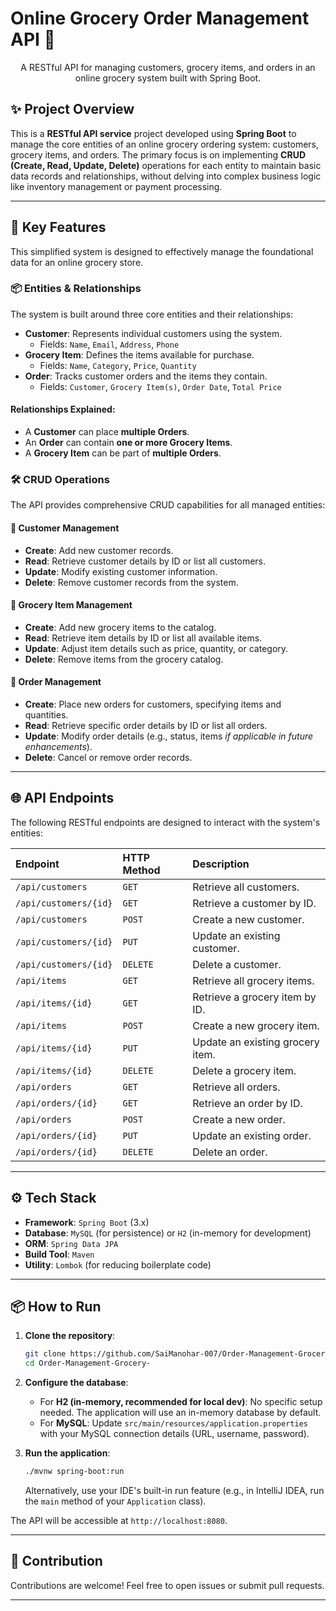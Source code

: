 # **Online Grocery Order Management API** 🛒

<p align="center">
  A RESTful API for managing customers, grocery items, and orders in an online grocery system built with Spring Boot.
</p>

## ✨ **Project Overview**
This is a **RESTful API service** project developed using **Spring Boot** to manage the core entities of an online grocery ordering system: customers, grocery items, and orders. The primary focus is on implementing **CRUD (Create, Read, Update, Delete)** operations for each entity to maintain basic data records and relationships, without delving into complex business logic like inventory management or payment processing.

***

## 🚀 **Key Features**

This simplified system is designed to effectively manage the foundational data for an online grocery store.

### **📦 Entities & Relationships**
The system is built around three core entities and their relationships:

* **Customer**: Represents individual customers using the system.
    * Fields: `Name`, `Email`, `Address`, `Phone`
* **Grocery Item**: Defines the items available for purchase.
    * Fields: `Name`, `Category`, `Price`, `Quantity`
* **Order**: Tracks customer orders and the items they contain.
    * Fields: `Customer`, `Grocery Item(s)`, `Order Date`, `Total Price`

#### **Relationships Explained:**
* A **Customer** can place **multiple Orders**.
* An **Order** can contain **one or more Grocery Items**.
* A **Grocery Item** can be part of **multiple Orders**.

### **🛠️ CRUD Operations**
The API provides comprehensive CRUD capabilities for all managed entities:

#### **👤 Customer Management**
* **Create**: Add new customer records.
* **Read**: Retrieve customer details by ID or list all customers.
* **Update**: Modify existing customer information.
* **Delete**: Remove customer records from the system.

#### **🍎 Grocery Item Management**
* **Create**: Add new grocery items to the catalog.
* **Read**: Retrieve item details by ID or list all available items.
* **Update**: Adjust item details such as price, quantity, or category.
* **Delete**: Remove items from the grocery catalog.

#### **📝 Order Management**
* **Create**: Place new orders for customers, specifying items and quantities.
* **Read**: Retrieve specific order details by ID or list all orders.
* **Update**: Modify order details (e.g., status, items *if applicable in future enhancements*).
* **Delete**: Cancel or remove order records.

***

## 🌐 **API Endpoints**
The following RESTful endpoints are designed to interact with the system's entities:

| Endpoint | HTTP Method | Description |
| :--- | :--- | :--- |
| `/api/customers` | `GET` | Retrieve all customers. |
| `/api/customers/{id}` | `GET` | Retrieve a customer by ID. |
| `/api/customers` | `POST` | Create a new customer. |
| `/api/customers/{id}` | `PUT` | Update an existing customer. |
| `/api/customers/{id}` | `DELETE` | Delete a customer. |
| `/api/items` | `GET` | Retrieve all grocery items. |
| `/api/items/{id}` | `GET` | Retrieve a grocery item by ID. |
| `/api/items` | `POST` | Create a new grocery item. |
| `/api/items/{id}` | `PUT` | Update an existing grocery item. |
| `/api/items/{id}` | `DELETE` | Delete a grocery item. |
| `/api/orders` | `GET` | Retrieve all orders. |
| `/api/orders/{id}` | `GET` | Retrieve an order by ID. |
| `/api/orders` | `POST` | Create a new order. |
| `/api/orders/{id}` | `PUT` | Update an existing order. |
| `/api/orders/{id}` | `DELETE` | Delete an order. |

***

## ⚙️ **Tech Stack**
* **Framework**: `Spring Boot` (3.x)
* **Database**: `MySQL` (for persistence) or `H2` (in-memory for development)
* **ORM**: `Spring Data JPA`
* **Build Tool**: `Maven`
* **Utility**: `Lombok` (for reducing boilerplate code)

***

## 📦 **How to Run**
1.  **Clone the repository**:
    ```bash
    git clone https://github.com/SaiManohar-007/Order-Management-Grocery-
    cd Order-Management-Grocery-
    ```
    
2.  **Configure the database**:
    * For **H2 (in-memory, recommended for local dev)**: No specific setup needed. The application will use an in-memory database by default.
    * For **MySQL**: Update `src/main/resources/application.properties` with your MySQL connection details (URL, username, password).
3.  **Run the application**:
    ```bash
    ./mvnw spring-boot:run
    ```
    Alternatively, use your IDE's built-in run feature (e.g., in IntelliJ IDEA, run the `main` method of your `Application` class).

The API will be accessible at `http://localhost:8080`.

***

## 🤝 **Contribution**
Contributions are welcome! Feel free to open issues or submit pull requests.

***
